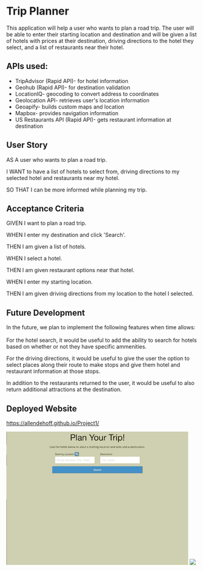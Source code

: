 # Trip Planner

This application will help a user who wants to plan a road trip. The user will be able to enter their starting location and destination and will be given a list of hotels with prices at their destination, driving directions to the hotel they select, and a list of restaurants near their hotel.


## APIs used:

* TripAdvisor (Rapid API)- for hotel information
* Geohub (Rapid API)- for destination validation
* LocationIQ- geocoding to convert address to coordinates
* Geolocation API- retrieves user's location information
* Geoapify- builds custom maps and location
* Mapbox- provides navigation information
* US Restaurants API (Rapid API)- gets restaurant information at destination


## User Story
AS A user who wants to plan a road trip. 

I WANT to have a list of hotels to select from, driving directions to my selected hotel and restaurants near my hotel. 

SO THAT I can be more informed while planning my trip. 


## Acceptance Criteria
GIVEN I want to plan a road trip. 

WHEN I enter my destination and click 'Search'.

THEN I am given a list of hotels. 

WHEN I select a hotel. 

THEN I am given restaurant options near that hotel. 

WHEN I enter my starting location. 

THEN I am given driving directions from my location to the hotel I selected.

## Future Development
In the future, we plan to implement the following features when time allows:
<br/>
<br/>
For the hotel search, it would be useful to add the ability to search for hotels based on whether or not they have specific ammenities. 

For the driving directions, it would be useful to give the user the option to select places along their route to make stops and give them hotel and restaurant information at those stops. 

In addition to the restaurants returned to the user, it would be useful to also return additional attractions at the destination.

## Deployed Website
https://allendehoff.github.io/Project1/

![](assets/Demo/hotels.gif)
![](assets/Demo/map-restaurant.gif)
